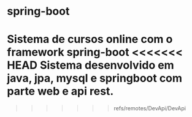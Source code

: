 # spring-boot
Sistema de cursos online com o framework spring-boot
<<<<<<< HEAD
Sistema desenvolvido em java, jpa, mysql e springboot com parte web e api rest.
=======
>>>>>>> refs/remotes/DevApi/DevApi

